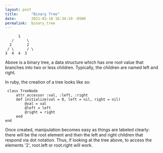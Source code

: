 ```yaml
---
layout: post
title:      "Binary Tree"
date:       2021-02-10 16:34:19 -0500
permalink:  binary_tree
---
```


```
      1
   /      \
  2       2
 / \      / \
3  4  4  3
```


Above is a binary tree, a data structure which has one root value that branches into two or less children. Typically, the children are named left and right. 

In ruby, the creation of a tree looks like so:
```
 class TreeNode
     attr_accessor :val, :left, :right
     def initialize(val = 0, left = nil, right = nil)
         @val = val
         @left = left
         @right = right
     end
end
```

Once created, manipulation becomes easy as things are labeled clearly: there will be the root element and then the left and right children that respond via dot notation. Thus, if looking at the tree above, to access the elements '2', root.left or root.right will work.
